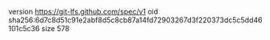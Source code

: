 version https://git-lfs.github.com/spec/v1
oid sha256:6d7c8d51c91e2abf8d5c8cb87a14fd72903267d3f220373dc5c5dd46101c5c36
size 578

